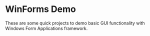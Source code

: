 # WinForms Demo

These are some quick projects to demo basic GUI functionality with Windows Form Applications framework.